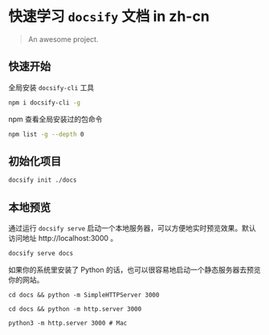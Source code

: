 # 快速学习 `docsify` 文档 in zh-cn

> An awesome project.


## 快速开始
全局安装 `docsify-cli` 工具
```bash
npm i docsify-cli -g
```
npm 查看全局安装过的包命令
```bash
npm list -g --depth 0
```

## 初始化项目
```bash
docsify init ./docs
```

## 本地预览
通过运行 `docsify serve` 启动一个本地服务器，可以方便地实时预览效果。默认访问地址 http://localhost:3000 。
```bash
docsify serve docs
```

如果你的系统里安装了 Python 的话，也可以很容易地启动一个静态服务器去预览你的网站。
```python2
cd docs && python -m SimpleHTTPServer 3000
```
```python3
cd docs && python -m http.server 3000

python3 -m http.server 3000 # Mac
```

